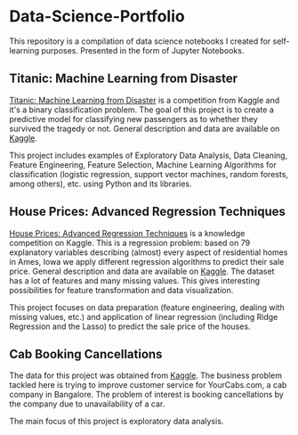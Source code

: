 # Data-Science-Portfolio
This repository is a compilation of data science notebooks I created for self-learning purposes. Presented in the form of Jupyter Notebooks.

## Titanic: Machine Learning from Disaster

[Titanic: Machine Learning from Disaster](https://github.com/JuanFargier/Data-Science-Portfolio/blob/master/Titanic.ipynb) is a competition from Kaggle and it's a binary classification problem. The goal of this project is to create a predictive model for classifying new passengers as to whether they survived the tragedy or not. General description and data are available on [Kaggle](https://www.kaggle.com/c/titanic).

This project includes examples of Exploratory Data Analysis, Data Cleaning, Feature Engineering, Feature Selection, Machine Learning Algorithms for classification (logistic regression, support vector machines, random forests, among others), etc. using Python and its libraries.


## House Prices: Advanced Regression Techniques

[House Prices: Advanced Regression Techniques](https://github.com/JuanFargier/Data-Science-Portfolio/blob/master/House_Prices.ipynb) is a knowledge competition on Kaggle. This is a regression problem: based on 79 explanatory variables describing (almost) every aspect of residential homes in Ames, Iowa we apply different regression algorithms to predict their sale price. General description and data are available on [Kaggle](https://www.kaggle.com/c/house-prices-advanced-regression-techniques). The dataset has a lot of features and many missing values. This gives interesting possibilities for feature transformation and data visualization.

This project focuses on data preparation (feature engineering, dealing with missing values, etc.) and application of linear regression (including Ridge Regression and the Lasso) to predict the sale price of the houses.


## Cab Booking Cancellations

The data for this project was obtained from [Kaggle](https://www.kaggle.com/c/predicting-cab-booking-cancellations). The business problem tackled here is trying to improve customer service for YourCabs.com, a cab company in Bangalore. The problem of interest is booking cancellations by the company due to unavailability of a car. 

The main focus of this project is exploratory data analysis.
